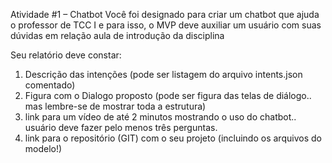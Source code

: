 Atividade #1 – Chatbot
Você foi designado para criar um chatbot que ajuda o professor de TCC I e para isso, o MVP
deve auxiliar um usuário com suas dúvidas em relação aula de introdução da disciplina 

Seu relatório deve constar:
1. Descrição das intenções (pode ser listagem do arquivo intents.json comentado)
2. Figura com o Dialogo proposto (pode ser figura das telas de diálogo.. mas lembre-se
de mostrar toda a estrutura)
3. link para um vídeo de até 2 minutos mostrando o uso do chatbot.. usuário deve fazer
pelo menos três perguntas.
4. link para o repositório (GIT) com o seu projeto (incluindo os arquivos do modelo!)